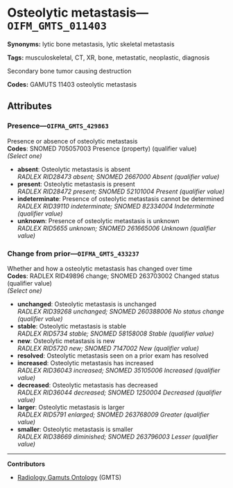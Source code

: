 # Osteolytic metastasis—`OIFM_GMTS_011403`

**Synonyms:** lytic bone metastasis, lytic skeletal metastasis

**Tags:** musculoskeletal, CT, XR, bone, metastatic, neoplastic, diagnosis

Secondary bone tumor causing destruction

**Codes:** GAMUTS 11403 osteolytic metastasis

## Attributes

### Presence—`OIFMA_GMTS_429863`

Presence or absence of osteolytic metastasis  
**Codes**: SNOMED 705057003 Presence (property) (qualifier value)  
*(Select one)*

- **absent**: Osteolytic metastasis is absent  
_RADLEX RID28473 absent; SNOMED 2667000 Absent (qualifier value)_
- **present**: Osteolytic metastasis is present  
_RADLEX RID28472 present; SNOMED 52101004 Present (qualifier value)_
- **indeterminate**: Presence of osteolytic metastasis cannot be determined  
_RADLEX RID39110 indeterminate; SNOMED 82334004 Indeterminate (qualifier value)_
- **unknown**: Presence of osteolytic metastasis is unknown  
_RADLEX RID5655 unknown; SNOMED 261665006 Unknown (qualifier value)_

### Change from prior—`OIFMA_GMTS_433237`

Whether and how a osteolytic metastasis has changed over time  
**Codes**: RADLEX RID49896 change; SNOMED 263703002 Changed status (qualifier value)  
*(Select one)*

- **unchanged**: Osteolytic metastasis is unchanged  
_RADLEX RID39268 unchanged; SNOMED 260388006 No status change (qualifier value)_
- **stable**: Osteolytic metastasis is stable  
_RADLEX RID5734 stable; SNOMED 58158008 Stable (qualifier value)_
- **new**: Osteolytic metastasis is new  
_RADLEX RID5720 new; SNOMED 7147002 New (qualifier value)_
- **resolved**: Osteolytic metastasis seen on a prior exam has resolved  
- **increased**: Osteolytic metastasis has increased  
_RADLEX RID36043 increased; SNOMED 35105006 Increased (qualifier value)_
- **decreased**: Osteolytic metastasis has decreased  
_RADLEX RID36044 decreased; SNOMED 1250004 Decreased (qualifier value)_
- **larger**: Osteolytic metastasis is larger  
_RADLEX RID5791 enlarged; SNOMED 263768009 Greater (qualifier value)_
- **smaller**: Osteolytic metastasis is smaller  
_RADLEX RID38669 diminished; SNOMED 263796003 Lesser (qualifier value)_

---

**Contributors**

- [Radiology Gamuts Ontology](https://gamuts.net/) (GMTS)